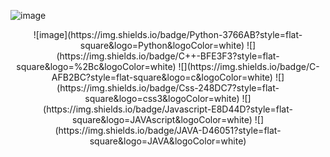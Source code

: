 ![image](https://user-images.githubusercontent.com/55631147/106609365-d22ce200-65a8-11eb-999c-444bb9f23436.png)

<p align="center">
 ![image](https://img.shields.io/badge/Python-3766AB?style=flat-square&logo=Python&logoColor=white)   ![](https://img.shields.io/badge/C++-BFE3F3?style=flat-square&logo=%2Bc&logoColor=white) ![](https://img.shields.io/badge/C-AFB2BC?style=flat-square&logo=c&logoColor=white) ![](https://img.shields.io/badge/Css-248DC7?style=flat-square&logo=css3&logoColor=white) ![](https://img.shields.io/badge/Javascript-E8D44D?style=flat-square&logo=JAVAscript&logoColor=white)  ![](https://img.shields.io/badge/JAVA-D46051?style=flat-square&logo=JAVA&logoColor=white) </p>

<!--
**ssuh0o0/ssuh0o0** is a ✨ _special_ ✨ repository because its `README.md` (this file) appears on your GitHub profile.

Here are some ideas to get you started:

- 🔭 I’m currently working on ...
- 🌱 I’m currently learning ...
- 👯 I’m looking to collaborate on ...
- 🤔 I’m looking for help with ...
- 💬 Ask me about ...
- 📫 How to reach me: ...
- 😄 Pronouns: ...
- ⚡ Fun fact: ...
-->
